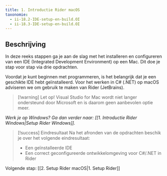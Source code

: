```yaml
---
title: 1. Introductie Rider macOS
taxonomie:
  - ii-18.2-IDE-setup-en-build.OI
  - ii-18.3-IDE-setup-en-build.OI
---
```


## Beschrijving
In deze reeks stappen ga je aan de slag met het installeren en configureren van een IDE (Integrated Development Environment) op een Mac. Dit doe je stap voor stap via drie opdrachten.

Voordat je kunt beginnen met programmeren, is het belangrijk dat je een geschikte IDE hebt geïnstalleerd. Voor het werken in C# (.NET) op macOS adviseren we om gebruik te maken van Rider (JetBrains).

> [!warning] Let op!
> Visual Studio for Mac wordt niet langer ondersteund door Microsoft en is daarom geen aanbevolen optie meer.

*Werk je op Windows? Ga dan verder naar: [[1. Introductie Rider Windows|Setup Rider Windows]].*

> [!success] Eindresultaat
> Na het afronden van de opdrachten beschik je over het volgende eindresultaat:
> * Een geïnstalleerde IDE
> * Een correct geconfigureerde ontwikkelomgeving voor C#/.NET in Rider

Volgende stap: [[2. Setup Rider macOS|1. Setup Rider]]
